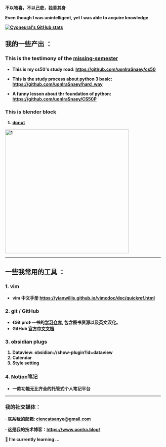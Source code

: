 **不以物喜，不以己悲，独善其身**
            
**Even though I was unintelligent, yet I was able to acquire knowledge**
<b>

[![Cyoneural's GitHub stats](https://github-readme-stats.vercel.app/api?username=uonlra)](https://github.com/anuraghazra/github-readme-stats)


## 我的一些产出 ：

### This is the testimony of the [missing-semester](https://github.com/uonlraSnaey/missing-semester)

- This is my cs50's study road: https://github.com/uonlraSnaey/cs50

- This is the study process about python 3 basic: https://github.com/uonlraSnaey/hard_way

- A funny lesson about thr foundation of python: https://github.com/uonlraSnaey/CS50P
### This is blender block
1. [donut](https://github.com/uonlraSnaey/blender_donut)
<img src="https://github.com/uonlraSnaey/blender/blob/main/dount/DOUNT.png?raw=true" alt="1" width="400"/>

***
## 一些我常用的工具 ：

### 1. vim

- vim 中文手册 https://yianwillis.github.io/vimcdoc/doc/quickref.html


### 2. git / GitHub
- 《Git pro》 一书的[学习仓库](https://github.com/uonlraSnaey/Gitpro_notes), 包含图书资源以及英文汉化。
- GitHub [官方中文文档](https://docs.github.com/zh/get-started)

### 3. obsidian plugs
1. Dataview: obsidian://show-plugin?id=dataview
2. Calendar
3. Style setting

### 4. [Notion](https://www.notion.com/)笔记 
- 一款功能无比齐全的托管式个人笔记平台
---

### 我的社交媒体：

 · 联系我的邮箱: ciencatsanye@gmail.com

 · 这是我的技术博客：https://www.uonlra.blog/

<!--
**uonlraSnaey/uonlraSnaey** is a ✨ _special_ ✨ repository because its `README.md` (this file) appears on your GitHub profile.

Here are some ideas to get you started:

- 🔭 I’m currently working on ...
- 🌱 I’m currently learning ...
- 👯 I’m looking to collaborate on ...
- 🤔 I’m looking for help with ...
- 💬 Ask me about ...
- 📫 How to reach me: ...
- 😄 Pronouns: ...
- ⚡ Fun fact: ...
-->

🌱 I’m currently learning ...
